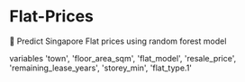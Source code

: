 # Flat-Prices
🏢 Predict Singapore Flat prices using random forest model

variables 'town', 'floor_area_sqm', 'flat_model', 'resale_price',
       'remaining_lease_years', 'storey_min', 'flat_type.1'
